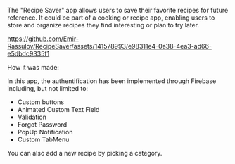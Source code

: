 The "Recipe Saver" app allows users to save their favorite recipes for future reference. It could be part of a cooking or recipe app, enabling users to store and organize recipes they find interesting or plan to try later.



https://github.com/Emir-Rassulov/RecipeSaver/assets/141578993/e98311e4-0a38-4ea3-ad66-e5dbdc9335f1

How it was made:

In this app, the authentification has been implemented through Firebase including, but not limited to:
- Custom buttons
- Animated Custom Text Field
- Validation
- Forgot Password
- PopUp Notification
- Custom TabMenu

You can also add a new recipe by picking a category.
